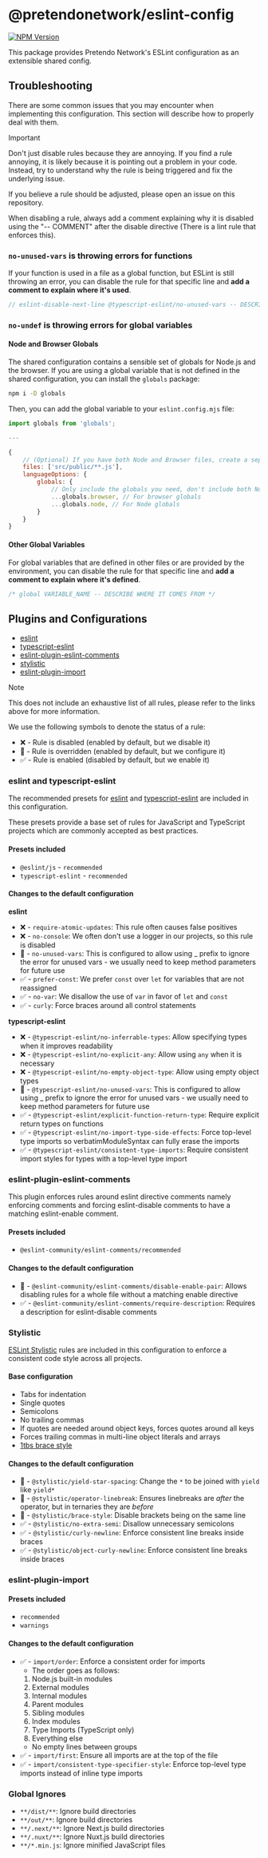 # @pretendonetwork/eslint-config

[![NPM Version](https://img.shields.io/npm/v/%40pretendonetwork%2Feslint-config)](https://www.npmjs.com/package/@pretendonetwork/eslint-config)

This package provides Pretendo Network's ESLint configuration as an extensible shared config.

## Troubleshooting

There are some common issues that you may encounter when implementing this configuration. This section will describe how to properly deal with them.

> [!IMPORTANT]
> Don't just disable rules because they are annoying. If you find a rule annoying, it is likely because it is pointing out a problem in your code. Instead, try to understand why the rule is being triggered and fix the underlying issue.
>
> If you believe a rule should be adjusted, please open an issue on this repository.
>
> When disabling a rule, always add a comment explaining why it is disabled using the "-- COMMENT" after the disable directive (There is a lint rule that enforces this).

### `no-unused-vars` is throwing errors for functions

If your function is used in a file as a global function, but ESLint is still throwing an error, you can disable the rule for that specific line and **add a comment to explain where it's used**.

```typescript
// eslint-disable-next-line @typescript-eslint/no-unused-vars -- DESCRIBE WHERE THE FUNCTION IS USED
```

### `no-undef` is throwing errors for global variables

#### Node and Browser Globals

The shared configuration contains a sensible set of globals for Node.js and the browser. If you are using a global variable that is not defined in the shared configuration, you can install the `globals` package:

```bash
npm i -D globals
```

Then, you can add the global variable to your `eslint.config.mjs` file:

```javascript
import globals from 'globals';

---

{
	// (Optional) If you have both Node and Browser files, create a separate config for each with file targets
	files: ['src/public/**.js'],
	languageOptions: {
		globals: {
			// Only include the globals you need, don't include both Node and Browser globals
			...globals.browser, // For browser globals
			...globals.node, // For Node globals
		}
	}
}
```

#### Other Global Variables

For global variables that are defined in other files or are provided by the environment, you can disable the rule for that specific line and **add a comment to explain where it's defined**.

```typescript
/* global VARIABLE_NAME -- DESCRIBE WHERE IT COMES FROM */
```

## Plugins and Configurations

- [eslint](https://eslint.org/docs/rules/)
- [typescript-eslint](https://typescript-eslint.io/rules/)
- [eslint-plugin-eslint-comments](https://mysticatea.github.io/eslint-plugin-eslint-comments/rules/)
- [stylistic](https://eslint.style/rules)
- [eslint-plugin-import](https://www.npmjs.com/package/eslint-plugin-import)

> [!NOTE]
> This does not include an exhaustive list of all rules, please refer to the links above for more information.
>
> We use the following symbols to denote the status of a rule:
>
> - ❌ - Rule is disabled (enabled by default, but we disable it)
> - 📜 - Rule is overridden (enabled by default, but we configure it)
> - ✅ - Rule is enabled (disabled by default, but we enable it)

### eslint and typescript-eslint

The recommended presets for [eslint](https://eslint.org/docs/latest/rules/) and [typescript-eslint](https://typescript-eslint.io/rules/) are included in this configuration.

These presets provide a base set of rules for JavaScript and TypeScript projects which are commonly accepted as best practices.

#### Presets included

- `@eslint/js` - `recommended`
- `typescript-eslint` - `recommended`

#### Changes to the default configuration

**eslint**

- ❌ - `require-atomic-updates`: This rule often causes false positives
- ❌ - `no-console`: We often don't use a logger in our projects, so this rule is disabled
- 📜 - `no-unused-vars`: This is configured to allow using \_ prefix to ignore the error for unused vars - we usually need to keep method parameters for future use
- ✅ - `prefer-const`: We prefer `const` over `let` for variables that are not reassigned
- ✅ - `no-var`: We disallow the use of `var` in favor of `let` and `const`
- ✅ - `curly`: Force braces around all control statements

**typescript-eslint**

- ❌ - `@typescript-eslint/no-inferrable-types`: Allow specifying types when it improves readability
- ❌ - `@typescript-eslint/no-explicit-any`: Allow using `any` when it is necessary
- ❌ - `@typescript-eslint/no-empty-object-type`: Allow using empty object types
- 📜 - `@typescript-eslint/no-unused-vars`: This is configured to allow using \_ prefix to ignore the error for unused vars - we usually need to keep method parameters for future use
- ✅ - `@typescript-eslint/explicit-function-return-type`: Require explicit return types on functions
- ✅ - `@typescript-eslint/no-import-type-side-effects`: Force top-level type imports so verbatimModuleSyntax can fully erase the imports
- ✅ - `@typescript-eslint/consistent-type-imports`: Require consistent import styles for types with a top-level type import

### eslint-plugin-eslint-comments

This plugin enforces rules around eslint directive comments namely enforcing comments and forcing eslint-disable comments to have a matching eslint-enable comment.

#### Presets included

- `@eslint-community/eslint-comments/recommended`

#### Changes to the default configuration

- 📜 - `@eslint-community/eslint-comments/disable-enable-pair`: Allows disabling rules for a whole file without a matching enable directive
- ✅ - `@eslint-community/eslint-comments/require-description`: Requires a description for eslint-disable comments

### Stylistic

[ESLint Stylistic](https://eslint.style/) rules are included in this configuration to enforce a consistent code style across all projects.

#### Base configuration

- Tabs for indentation
- Single quotes
- Semicolons
- No trailing commas
- If quotes are needed around object keys, forces quotes around all keys
- Forces trailing commas in multi-line object literals and arrays
- [1tbs brace style](https://eslint.style/rules/default/brace-style#_1tbs)

#### Changes to the default configuration

- 📜 - `@stylistic/yield-star-spacing`: Change the `*` to be joined with `yield` like `yield*`
- 📜 - `@stylistic/operator-linebreak`: Ensures linebreaks are _after_ the operator, but in ternaries they are _before_
- 📜 - `@stylistic/brace-style`: Disable brackets being on the same line
- ✅ - `@stylistic/no-extra-semi`: Disallow unnecessary semicolons
- ✅ - `@stylistic/curly-newline`: Enforce consistent line breaks inside braces
- ✅ - `@stylistic/object-curly-newline`: Enforce consistent line breaks inside braces

### eslint-plugin-import

#### Presets included

- `recommended`
- `warnings`

#### Changes to the default configuration

- ✅ - `import/order`: Enforce a consistent order for imports
  - The order goes as follows:
  1. Node.js built-in modules
  2. External modules
  3. Internal modules
  4. Parent modules
  5. Sibling modules
  6. Index modules
  7. Type Imports (TypeScript only)
  8. Everything else
  - No empty lines between groups
- ✅ - `import/first`: Ensure all imports are at the top of the file
- ✅ - `import/consistent-type-specifier-style`: Enforce top-level type imports instead of inline type imports

### Global Ignores

- `**/dist/**`: Ignore build directories
- `**/out/**`: Ignore build directories
- `**/.next/**`: Ignore Next.js build directories
- `**/.nuxt/**`: Ignore Nuxt.js build directories
- `**/*.min.js`: Ignore minified JavaScript files
